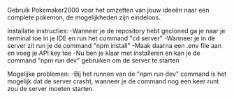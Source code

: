 Gebruik Pokemaker2000 voor het omzetten van jouw ideeën naar een complete pokemon, de mogelijkheden zijn eindeloos.

Installatie instructies:
-Wanneer je de repository hebt gecloned ga je naar je terminal toe in je IDE en run het command "cd server"
-Wanneer je in de server zit run je de command "npm install"
-Maak daarna een .env file aan en voeg je API key toe
-Nu ben je klaar met installeren en kan je de command "npm run dev" gebruiken om de server te starten

Mogelijke problemen:
-Bij het runnen van de "npm run dev" command is het mogelijk dat de server crasht, wanneer je de command nog een keer runt zou de server moeten starten.
